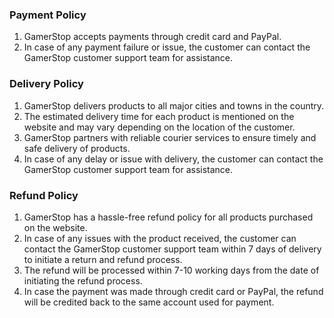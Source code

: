 ### Payment Policy

1. GamerStop accepts payments through credit card and PayPal.
2. In case of any payment failure or issue, the customer can contact the GamerStop customer support team for assistance.

### Delivery Policy

1. GamerStop delivers products to all major cities and towns in the country.
2. The estimated delivery time for each product is mentioned on the website and may vary depending on the location of the customer.
3. GamerStop partners with reliable courier services to ensure timely and safe delivery of products.
4. In case of any delay or issue with delivery, the customer can contact the GamerStop customer support team for assistance.

### Refund Policy

1. GamerStop has a hassle-free refund policy for all products purchased on the website.
2. In case of any issues with the product received, the customer can contact the GamerStop customer support team within 7 days of delivery to initiate a return and refund process.
3. The refund will be processed within 7-10 working days from the date of initiating the refund process.
4. In case the payment was made through credit card or PayPal, the refund will be credited back to the same account used for payment.
